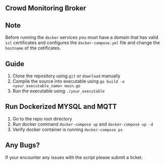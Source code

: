 ## Crowd Monitoring Broker

## Note

Before running the `docker` services you must have a domain that has valid `ssl` certificates and configures the `docker-compose.yml` file and change the `hostname` of the cetificates.

## Guide 
1. Clone the repository using `git` or `download` manually
2. Compile the source into executable using `go build -o <your_executable_name> main.go`
3. Run the executable using `./your_executable`

## Run Dockerized MYSQL and MQTT 
1. Go to the repo root directory
2. Run docker command `docker-compose up` and `docker-compose up -d`
3. Verify docker container is running `docker-compose ps`

## Any Bugs?
If your encounter any issues with the script please submit a ticket.
